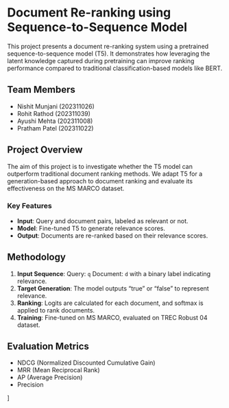 # Document Re-ranking using Sequence-to-Sequence Model

This project presents a document re-ranking system using a pretrained sequence-to-sequence model (T5). It demonstrates how leveraging the latent knowledge captured during pretraining can improve ranking performance compared to traditional classification-based models like BERT.

## Team Members
- Nishit Munjani (202311026)
- Rohit Rathod (202311039)
- Ayushi Mehta (202311008)
- Pratham Patel (202311022)

## Project Overview
The aim of this project is to investigate whether the T5 model can outperform traditional document ranking methods. We adapt T5 for a generation-based approach to document ranking and evaluate its effectiveness on the MS MARCO dataset.

### Key Features
- **Input**: Query and document pairs, labeled as relevant or not.
- **Model**: Fine-tuned T5 to generate relevance scores.
- **Output**: Documents are re-ranked based on their relevance scores.

## Methodology
1. **Input Sequence**: Query: `q` Document: `d` with a binary label indicating relevance.
2. **Target Generation**: The model outputs “true” or “false” to represent relevance.
3. **Ranking**: Logits are calculated for each document, and softmax is applied to rank documents.
4. **Training**: Fine-tuned on MS MARCO, evaluated on TREC Robust 04 dataset.

## Evaluation Metrics
- NDCG (Normalized Discounted Cumulative Gain)
- MRR (Mean Reciprocal Rank)
- AP (Average Precision)
- Precision



]
